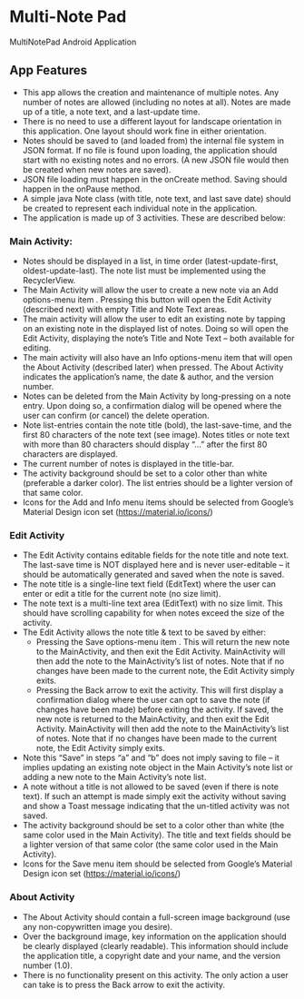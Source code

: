 # Multi-Note Pad
MultiNotePad Android Application

## App Features
* This app allows the creation and maintenance of multiple notes. Any number of notes are allowed (including no notes at all). Notes are made up of a title, a note text, and a last-update time.
* There is no need to use a different layout for landscape orientation in this application. One layout should work fine in either orientation.
* Notes should be saved to (and loaded from) the internal file system in JSON format. If no file is found upon loading, the application should start with no existing notes and no errors. (A new JSON file would then be created when new notes are saved).
* JSON file loading must happen in the onCreate method. Saving should happen in the onPause method.
* A simple java Note class (with title, note text, and last save date) should be created to represent each individual note in the application.
* The application is made up of 3 activities. These are described below:

### Main Activity:
* Notes should be displayed in a list, in time order (latest-update-first, oldest-update-last). The note list must be implemented using the RecyclerView.
* The Main Activity will allow the user to create a new note via an Add options-menu item . Pressing this button will open the Edit Activity (described next) with empty Title and Note Text areas.
* The main activity will allow the user to edit an existing note by tapping on an existing note in the displayed list of notes. Doing so will open the Edit Activity, displaying the note’s Title and Note Text – both available for editing.
* The main activity will also have an Info options-menu item that will open the About Activity (described later) when pressed. The About Activity indicates the application’s name, the date & author, and the version number.
* Notes can be deleted from the Main Activity by long-pressing on a note entry. Upon doing so, a confirmation dialog will be opened where the user can confirm (or cancel) the delete operation.
* Note list-entries contain the note title (bold), the last-save-time, and the first 80 characters of the note text (see image). Notes titles or note text with more than 80 characters should display “…” after the first 80 characters are displayed.
* The current number of notes is displayed in the title-bar.
* The activity background should be set to a color other than white (preferable a darker color). The list entries should be a lighter version of that same color.
* Icons for the Add and Info menu items should be selected from Google’s Material Design icon set (https://material.io/icons/)

### Edit Activity
* The Edit Activity contains editable fields for the note title and note text. The last-save time is NOT displayed here and is never user-editable – it should be automatically generated and saved when the note is saved.
* The note title is a single-line text field (EditText) where the user can enter or edit a title for the current note (no size limit).
* The note text is a multi-line text area (EditText) with no size limit. This should have scrolling capability for when notes exceed the size of the activity.
* The Edit Activity allows the note title & text to be saved by either:
    * Pressing the Save options-menu item . This will return the new note to the MainActivity, and then exit the Edit Activity. MainActivity will then add the note to the MainActivity’s list of notes. Note that if no changes have been made to the current note, the Edit Activity simply exits.
    * Pressing the Back arrow to exit the activity. This will first display a confirmation dialog where the user can opt to save the note (if changes have been made) before exiting the activity. If saved, the new note is returned to the MainActivity, and then exit the Edit Activity. MainActivity will then add the note to the MainActivity’s list of notes. Note that if no changes have been made to the current note, the Edit Activity simply exits.
* Note this “Save” in steps “a” and “b” does not imply saving to file – it implies updating an existing note object in the Main Activity’s note list or adding a new note to the Main Activity’s note list.
* A note without a title is not allowed to be saved (even if there is note text). If such an attempt is made simply exit the activity without saving and show a Toast message indicating that the un-titled activity was not saved.
* The activity background should be set to a color other than white (the same color used in the Main Activity). The title and text fields should be a lighter version of that same color (the same color used in the Main Activity).
* Icons for the Save menu item should be selected from Google’s Material Design icon set (https://material.io/icons/)

### About Activity
* The About Activity should contain a full-screen image background (use any non-copywritten image you desire).
* Over the background image, key information on the application should be clearly displayed (clearly readable). This information should include the application title, a copyright date and your name, and the version number (1.0).
* There is no functionality present on this activity. The only action a user can take is to press the Back arrow to exit the activity.